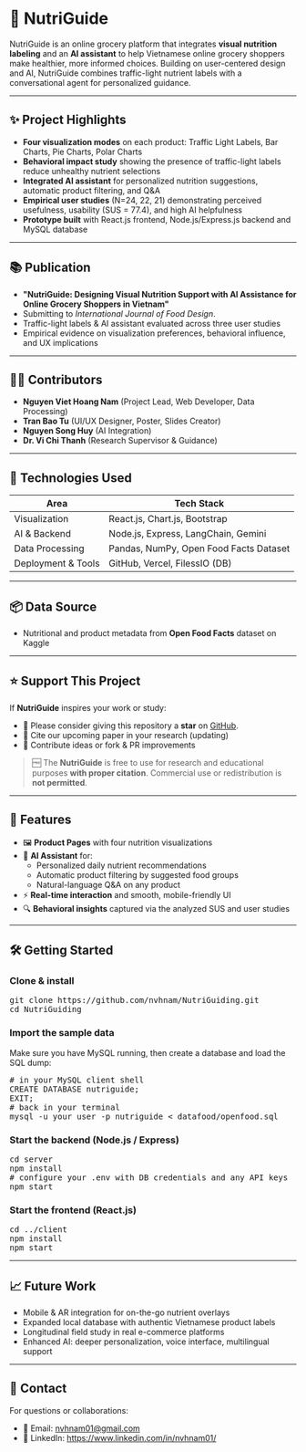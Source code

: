 # 🛒 NutriGuide

NutriGuide is an online grocery platform that integrates **visual nutrition labeling** and an **AI assistant** to help Vietnamese online grocery shoppers make healthier, more informed choices. Building on user-centered design and AI, NutriGuide combines traffic-light nutrient labels with a conversational agent for personalized guidance.

---

## ✨ Project Highlights  

- **Four visualization modes** on each product: Traffic Light Labels, Bar Charts, Pie Charts, Polar Charts  
- **Behavioral impact study** showing the presence of traffic-light labels reduce unhealthy nutrient selections  
- **Integrated AI assistant** for personalized nutrition suggestions, automatic product filtering, and Q&A  
- **Empirical user studies** (N=24, 22, 21) demonstrating perceived usefulness, usability (SUS = 77.4), and high AI helpfulness  
- **Prototype built** with React.js frontend, Node.js/Express.js backend and MySQL database

---

## 📚 Publication  

- **"NutriGuide: Designing Visual Nutrition Support with AI Assistance for Online Grocery Shoppers in Vietnam"**  
- Submitting to *International Journal of Food Design*.  
- Traffic-light labels & AI assistant evaluated across three user studies
- Empirical evidence on visualization preferences, behavioral influence, and UX implications

---

## 👨‍💻 Contributors

- **Nguyen Viet Hoang Nam** (Project Lead, Web Developer, Data Processing)   
- **Tran Bao Tu** (UI/UX Designer, Poster, Slides Creator)  
- **Nguyen Song Huy** (AI Integration)  
- **Dr. Vi Chi Thanh** (Research Supervisor & Guidance)   

---

## 🧠 Technologies Used

| Area               | Tech Stack                                              |
|--------------------|---------------------------------------------------------|
| Visualization      | React.js, Chart.js, Bootstrap                           |
| AI & Backend       | Node.js, Express, LangChain, Gemini                     |
| Data Processing    | Pandas, NumPy, Open Food Facts Dataset                  |
| Deployment & Tools | GitHub, Vercel, FilessIO (DB)                           |

---

## 📦 Data Source 

- Nutritional and product metadata from **Open Food Facts** dataset on Kaggle

---

## ⭐ Support This Project

If **NutriGuide** inspires your work or study:

- 🌟 Please consider giving this repository a **star** on [GitHub](https://github.com/nvhnam/NutriGuiding).
- 📄 Cite our upcoming paper in your research (updating)
- 📨 Contribute ideas or fork & PR improvements

> 🆓 The **NutriGuide** is free to use for research and educational purposes **with proper citation**. Commercial use or redistribution is **not permitted**.

---

## 🚀 Features

- 🖼️ **Product Pages** with four nutrition visualizations  
- 🧠 **AI Assistant** for:
  - Personalized daily nutrient recommendations  
  - Automatic product filtering by suggested food groups  
  - Natural-language Q&A on any product  
- ⚡ **Real-time interaction** and smooth, mobile-friendly UI  
- 🔍 **Behavioral insights** captured via the analyzed SUS and user studies  

---

## 🛠️ Getting Started

### Clone & install
<pre>
git clone https://github.com/nvhnam/NutriGuiding.git
cd NutriGuiding
</pre>  

### Import the sample data
Make sure you have MySQL running, then create a database and load the SQL dump: 
<pre>
# in your MySQL client shell
CREATE DATABASE nutriguide;
EXIT;
# back in your terminal
mysql -u your_user -p nutriguide < datafood/openfood.sql
</pre>

### Start the backend (Node.js / Express)
<pre>
cd server
npm install
# configure your .env with DB credentials and any API keys
npm start          
</pre>
   
### Start the frontend (React.js)   
<pre>
cd ../client
npm install
npm start
</pre>

---

## 📈 Future Work

- Mobile & AR integration for on-the-go nutrient overlays
- Expanded local database with authentic Vietnamese product labels
- Longitudinal field study in real e-commerce platforms
- Enhanced AI: deeper personalization, voice interface, multilingual support

---

## 📩 Contact

For questions or collaborations:

- 📧 Email: nvhnam01@gmail.com
- 📝 LinkedIn: https://www.linkedin.com/in/nvhnam01/

